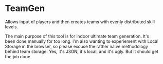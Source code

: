 TeamGen
=======

Allows input of players and then creates teams with evenly distributed skill levels.

The main purpose of this tool is for indoor ultimate team generation. It's been done manually for too long. I'm also wanting to experiement with Local Storage in the browser, so please excuse the rather naive methodology behind team storage. Yes, it's JSON, it's local, and it's ugly. But it should get the job done.

